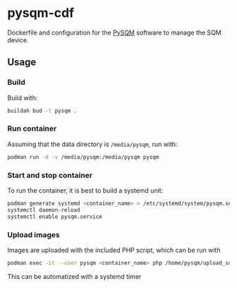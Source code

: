 # pysqm-cdf
Dockerfile and configuration for the [PySQM](https://guaix.fis.ucm.es/PySQM) software to manage the SQM device.

## Usage
### Build
Build with:
```bash
buildah bud -t pysqm .
```

### Run container
Assuming that the data directory is `/media/pysqm`, run with:
```bash
podman run -d -v /media/pysqm:/media/pysqm pysqm
```

### Start and stop container
To run the container, it is best to build a systemd unit:
```bash
podman generate systemd <container_name> > /etc/systemd/system/pysqm.service
systemctl daemon-reload
systemctl enable pysqm.service
```

### Upload images
Images are uploaded with the included PHP script, which can be run with
```bash
podman exec -it --user pysqm <container_name> php /home/pysqm/upload_sqm_images.php
```

This can be automatized with a systemd timer

